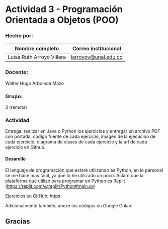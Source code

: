 # Actividad 3 - Programación Orientada a Objetos (POO)

### Hecho por:
|Nombre completo                       |Correo institucional      |
|--------------------------------------|--------------------------|
|Luisa Ruth Arroyo Villera             |larroyov@unal.edu.co      |

### Docente:
Walter Hugo Arboleda Mazo

### Grupo:
3 (remota)

### Actividad
Entrega: realizar en Java o Python los ejercicios y entregar un archivo PDF con portada, código fuente de cada ejercicio, imagen de la ejecución de cada ejercicio, diagrama de clases de cada ejercicio y la url de cada ejercicio en Github.

#### Desarollo
El lenguaje de programación que estaré utilizando es Python, en lo personal se me hace mas facil, ya que lo he utilizado un poco.
Aclaró que la plataforma que utilizo para programar en Python es Replit (https://replit.com/@replit/Python#main.py) 

Ejercicios en GitHub: https:

Adicionalmente también, anexe los códigos en Google Colab: 
##
## Gracias
